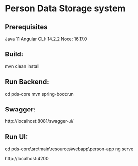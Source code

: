 # Person Data Storage system

## Prerequisites
Java 11
Angular CLI: 14.2.2
Node: 16.17.0

## Build:
mvn clean install

## Run Backend:
cd pds-core
mvn spring-boot:run

## Swagger:
http://localhost:8081/swagger-ui/

## Run UI:
cd pds-core\src\main\resources\webapp\person-app
ng serve

http://localhost:4200